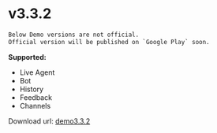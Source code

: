 # v3.3.2

```diff
Below Demo versions are not official.
Official version will be published on `Google Play`‎ soon.
```

**Supported:**

* Live Agent
* Bot 
* History
* Feedback
* Channels 

Download url: [demo3.3.2](https://github.com/bold360ai/GlobalDocs/raw/master/Demo%20APKs/v3.3.2/demo3-3-2.apk)